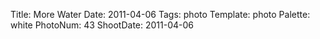 Title: More Water
Date: 2011-04-06
Tags: photo
Template: photo
Palette: white
PhotoNum: 43
ShootDate: 2011-04-06
